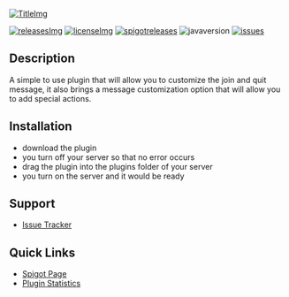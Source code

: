 [TitleImg]: https://i.imgur.com/lBcgymZ.png
[Spigot]: https://www.spigotmc.org/resources/57006/
[releases]: https://github.com/jonagamerpro1234/CustomJoinAndQuitMessages/releases/latest
[releasesImg]: https://img.shields.io/github/v/release/jonagamerpro1234/CustomJoinAndQuitMessages.svg?color=blue&include_prereleases&label=git-releases&style=for-the-badge
[license]: https://github.com/jonagamerpro1234/CustomJoinAndQuitMessages/blob/master/LICENSE
[licenseImg]: https://img.shields.io/github/license/jonagamerpro1234/CustomJoinAndQuitMessages.svg?style=for-the-badge
[spigotreleases]: https://img.shields.io/spiget/version/57006?color=green&label=spigot-releases&style=for-the-badge
[issues]: https://img.shields.io/github/issues/jonagamerpro1234/CustomJoinAndQuitMessages.svg?color=yellow&style=for-the-badge
[javaversion]: https://img.shields.io/badge/Java-8%2B-red?style=for-the-badge
[issueslink]: https://github.com/jonagamerpro1234/CustomJoinAndQuitMessages/issues

[![TitleImg]][Spigot]

[![releasesImg]][releases] [![licenseImg]][license] [![spigotreleases]][spigot] ![javaversion] [![issues]][issueslink]

## Description
A simple to use plugin that will allow you to customize the join and quit message, it also brings a message customization option that will allow you to add special actions.

## Installation
* download the plugin
* you turn off your server so that no error occurs
* drag the plugin into the plugins folder of your server
* you turn on the server and it would be ready

## Support
* [Issue Tracker](https://github.com/jonagamerpro1234/CustomJoinAndQuitMessages/issues)

## Quick Links
* [Spigot Page][Spigot]
* [Plugin Statistics](https://bstats.org/plugin/bukkit/CustomJoinAndQuitMessages/6318)


